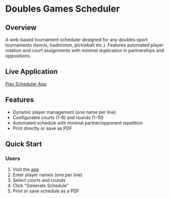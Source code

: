 # Doubles Games Scheduler

## Overview
A web-based tournament scheduler designed for any doubles sport tournaments (tennis, badminton, pickleball etc.). Features automated player rotation and court assignments with minimal duplication in partnerships and oppositions.

## Live Application
[Play Scheduler App](https://damalcheruvu.github.io/doublesScheduler/)

## Features
- Dynamic player management (one name per line)
- Configurable courts (1-6) and rounds (1-10)
- Automated schedule with minimal partner/opponent repetition
- Print directly or save as PDF

## Quick Start
### Users
1. Visit the [app](https://damalcheruvu.github.io/doublesScheduler/)
2. Enter player names (one per line)
3. Select courts and rounds
4. Click "Generate Schedule"
5. Print or save schedule as a PDF